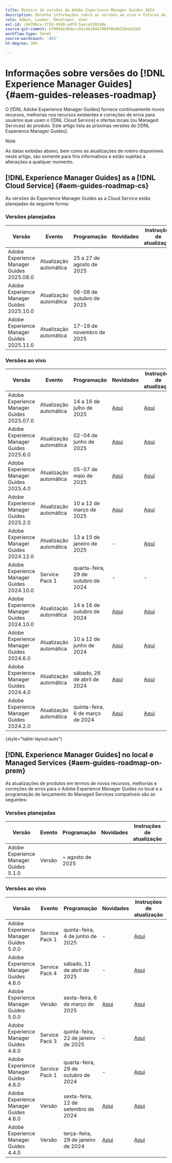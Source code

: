 ```yaml
---
title: Roteiro de versões do Adobe Experience Manager Guides 2024
description: Obtenha informações sobre as versões ao vivo e futuras do Adobe Experience Manager Guides no local e do Adobe Experience Manager Guides as a Cloud Service
role: Admin, Leader, Developer, User
exl-id: cb6709ce-2732-45d0-adfd-5aeca520240e
source-git-commit: b79084e369ecc92c4b20447069f8b0b52b4a42b8
workflow-type: tm+mt
source-wordcount: '453'
ht-degree: 30%

---
```


# Informações sobre versões do [!DNL Experience Manager Guides] {#aem-guides-releases-roadmap}

O [!DNL Adobe Experience Manager Guides] fornece continuamente novos recursos, melhorias nos recursos existentes e correções de erros para usuários que usam o [!DNL Cloud Service] e ofertas locais (ou Managed Services) do produto. Este artigo lista as próximas versões do [!DNL Experience Manager Guides].

>[!NOTE]
>
>As datas exibidas abaixo, bem como as atualizações de roteiro disponíveis neste artigo, são somente para fins informativos e estão sujeitas a alterações a qualquer momento.

## [!DNL Experience Manager Guides] as a [!DNL Cloud Service] {#aem-guides-roadmap-cs}

As versões do Experience Manager Guides as a Cloud Service estão planejadas da seguinte forma:

### Versões planejadas


| Versão | Evento | Programação | Novidades | Instruções de atualização | Problemas corrigidos | Status |
|---|---|---|---|---|---|---|
| Adobe Experience Manager Guides 2025.08.0 | Atualização automática | 25 a 27 de agosto de 2025 |  |  |  | Destino |
| Adobe Experience Manager Guides 2025.10.0 | Atualização automática | 06-08 de outubro de 2025 |  |  |  | Destino |
| Adobe Experience Manager Guides 2025.11.0 | Atualização automática | 17-19 de novembro de 2025 |  |  |  | Destino |

### Versões ao vivo

| Versão | Evento | Programação | Novidades | Instruções de atualização | Problemas corrigidos | Status |
|---|---|---|---|---|---|---|
| Adobe Experience Manager Guides 2025.07.0 | Atualização automática | 14 a 16 de julho de 2025 | [Aqui](whats-new-2025-07-0.md) | [Aqui](upgrade-instructions-2025-07-0.md) | [Aqui](fixed-issues-2025-07-0.md) | Atualizado |
| Adobe Experience Manager Guides 2025.6.0 | Atualização automática | 02-04 de junho de 2025 | [Aqui](whats-new-2025-06-0.md) | [Aqui](upgrade-instructions-2025-06-0.md) | [Aqui](fixed-issues-2025-06-0.md) | Atualizado |
| Adobe Experience Manager Guides 2025.4.0 | Atualização automática | 05-07 de maio de 2025 | [Aqui](whats-new-2025-04-0.md) | [Aqui](upgrade-instructions-2025-04-0.md) | [Aqui](fixed-issues-2025-04-0.md) | Atualizado |
| Adobe Experience Manager Guides 2025.2.0 | Atualização automática | 10 a 12 de março de 2025 | [Aqui](whats-new-2025-02-0.md) | [Aqui](upgrade-instructions-2025-02-0.md) | [Aqui](fixed-issues-2025-02-0.md) | Atualizado |
| Adobe Experience Manager Guides 2024.12.0 | Atualização automática | 13 a 15 de janeiro de 2025 | - | [Aqui](upgrade-instructions-2024-12-0.md) | [Aqui](fixed-issues-2024-12-0.md) | Atualizado |
| Adobe Experience Manager Guides 2024.10.0 | Service Pack 1 | quarta-feira, 29 de outubro de 2024 | - | - | [Aqui](fixed-issues-2024-10-0-sp1.md) | Atualizado |
| Adobe Experience Manager Guides 2024.10.0 | Atualização automática | 14 a 16 de outubro de 2024 | [Aqui](whats-new-2024-10-0.md) | [Aqui](upgrade-instructions-2024-10-0.md) | [Aqui](fixed-issues-2024-10-0.md) | Atualizado |
| Adobe Experience Manager Guides 2024.6.0 | Atualização automática | 10 a 12 de junho de 2024 | [Aqui](whats-new-2024-06-0.md) | [Aqui](upgrade-instructions-2024-06-0.md) | [Aqui](fixed-issues-2024-06-0.md) | Atualizado |
| Adobe Experience Manager Guides 2024.4.0 | Atualização automática | sábado, 26 de abril de 2024 | [Aqui](whats-new-2024-04-0.md) | [Aqui](upgrade-instructions-2024-04-0.md) | [Aqui](fixed-issues-2024-04-0.md) | Atualizado |
| Adobe Experience Manager Guides 2024.2.0 | Atualização automática | quinta-feira, 6 de março de 2024 | [Aqui](whats-new-2024-2-0.md) | [Aqui](upgrade-instructions-2024-2-0.md) | [Aqui](fixed-issues-2024-2-0.md) | Atualizado |

{style="table-layout:auto"}



## [!DNL Experience Manager Guides] no local e Managed Services {#aem-guides-roadmap-on-prem}

As atualizações de produtos em termos de novos recursos, melhorias e correções de erros para o Adobe Experience Manager Guides no local e a programação de lançamento do Managed Services compatíveis são as seguintes:

### Versões planejadas

| Versão | Evento | Programação | Novidades | Instruções de atualização | Status |
|---|---|---|---|---|---|
| Adobe Experience Manager Guides 5.1.0 | Versão | ~ agosto de 2025 |  |  | Destino |

### Versões ao vivo

| Versão | Evento | Programação | Novidades | Instruções de atualização | Status |
|---|---|---|---|---|---|
| Adobe Experience Manager Guides 5.0.0 | Service Pack 1 | quinta-feira, 4 de junho de 2025 | - | [Aqui](upgrade-instructions-5-0-0-sp1.md) | Lançado |
| Adobe Experience Manager Guides 4.6.0 | Service Pack 4 | sábado, 11 de abril de 2025 | - | [Aqui](upgrade-instructions-4-6-0-sp4.md) | Lançado |
| Adobe Experience Manager Guides 5.0.0 | Versão | sexta-feira, 6 de março de 2025 | [Aqui](whats-new-5-0-0.md) | [Aqui](upgrade-instructions-5-0-0.md) | Lançado |
| Adobe Experience Manager Guides 4.6.0 | Service Pack 3 | quinta-feira, 22 de janeiro de 2025 | - | [Aqui](upgrade-instructions-4-6-0-sp2.md) | Lançado |
| Adobe Experience Manager Guides 4.6.0 | Service Pack 1 | quarta-feira, 29 de outubro de 2024 | - | [Aqui](upgrade-instructions-4-6-0-sp1.md) | Lançado |
| Adobe Experience Manager Guides 4.6.0 | Versão | sexta-feira, 12 de setembro de 2024 | [Aqui](whats-new-4-6.md) | [Aqui](upgrade-instructions-4-6-0.md) | Lançado |
| Adobe Experience Manager Guides 4.4.0 | Versão | terça-feira, 29 de janeiro de 2024 | [Aqui](whats-new-4-4.md) | [Aqui](upgrade-instructions-4-4.md) | Lançado |



